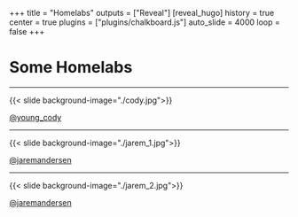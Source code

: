 +++
title = "Homelabs"
outputs = ["Reveal"]
[reveal_hugo]
history = true
center = true
plugins = ["plugins/chalkboard.js"]
auto_slide = 4000
loop = false
+++

# Some Homelabs

---

{{< slide background-image="./cody.jpg">}}

<div class="backdrop snippet">
  <a href="https://github.com/cfbender">@young_cody</a>
</div>

---

{{< slide background-image="./jarem_1.jpg">}}

<div class="backdrop snippet">
  <a href="https://github.com/jaremandersen">@jaremandersen</a>
</div>

---

{{< slide background-image="./jarem_2.jpg">}}

<div class="backdrop snippet">
  <a href="https://github.com/jaremandersen">@jaremandersen</a>
</div>
